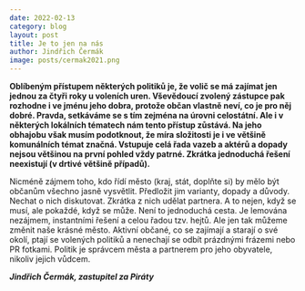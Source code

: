 ```yaml
---
date: 2022-02-13
category: blog
layout: post
title: Je to jen na nás
author: Jindřich Čermák
image: posts/cermak2021.png
---
```

**Oblíbeným přístupem některých politiků je, že volič se má zajímat jen jednou za čtyři roky u voleních uren. Vševědoucí zvolený zástupce pak rozhodne i ve jménu jeho dobra, protože občan vlastně neví, co je pro něj dobré. Pravda, setkáváme se s tím zejména na úrovni celostátní. Ale i v některých lokálních tématech nám tento přístup zůstává. Na jeho obhajobu však musím podotknout, že míra složitosti je i ve většině komunálních témat značná. Vstupuje celá řada vazeb a aktérů a dopady nejsou většinou na první pohled vždy patrné. Zkrátka jednoduchá řešení neexistují (v drtivé většině případů).**

Nicméně zájmem toho, kdo řídí město (kraj, stát, doplňte si) by mělo být občanům všechno jasně vysvětlit. Předložit jim varianty, dopady a důvody. Nechat o nich diskutovat. Zkrátka z nich udělat partnera. A to nejen, když se musí, ale pokaždé, když se může. Není to jednoduchá cesta. Je lemována nezájmem, instantními řešení a celou řadou tzv. hejtů. Ale jen tak můžeme změnit naše krásné město. Aktivní občané, co se zajímají a starají o své okolí, ptají se volených politiků a nenechají se odbít prázdnými frázemi nebo PR fotkami. Politik je správcem města a partnerem pro jeho obyvatele, nikoliv jejich vůdcem.

***Jindřich Čermák, zastupitel za Piráty***
